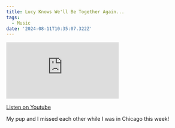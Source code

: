 ```yaml
---
title: Lucy Knows We'll Be Together Again...
tags:
  - Music
date: '2024-08-11T10:35:07.322Z'
---
```


<iframe src="https://www.youtube-nocookie.com/embed/FImffXN5-KY?modestbranding=1&showinfo=0&rel=0" title="YouTube video player" frameborder="0" allow="accelerometer; autoplay; encrypted-media; gyroscope; picture-in-picture;" allowfullscreen className="youtube_video"></iframe>

[Listen on Youtube](https://youtu.be/FImffXN5-KY)

My pup and I missed each other while I was in Chicago this week!

